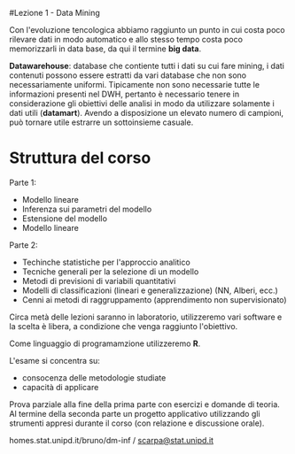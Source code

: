 #Lezione 1 - Data Mining

Con l'evoluzione tencologica abbiamo raggiunto un punto in cui costa poco rilevare dati in modo automatico e allo stesso tempo costa poco memorizzarli in data base, da qui il termine **big data**.

**Datawarehouse**: database che contiente tutti i dati su cui fare mining, i dati contenuti possono essere estratti da vari database che non sono necessariamente uniformi.
Tipicamente non sono necessarie tutte le informazioni presenti nel DWH, pertanto è necessario tenere in considerazione gli obiettivi delle analisi in modo da utilizzare solamente i dati utili (**datamart**).
Avendo a disposizione un elevato numero di campioni, può tornare utile estrarre un sottoinsieme casuale.

# Struttura del corso

Parte 1:

- Modello lineare
- Inferenza sui parametri del modello
- Estensione del modello
- Modello lineare

Parte 2:

- Techinche statistiche per l'approccio analitico
- Tecniche generali per la selezione di un modello
- Metodi di previsioni di variabili quantitativi
- Modelli di classificazioni (lineari e generalizzazione) (NN, Alberi, ecc.)
- Cenni ai metodi di raggruppamento (apprendimento non supervisionato)

Circa metà delle lezioni saranno in laboratorio, utilizzeremo vari software e la scelta è libera, a condizione che venga raggiunto l'obiettivo.

Come linguaggio di programamzione utilizzeremo **R**.

L'esame si concentra su:

- consocenza delle metodologie studiate
- capacità di applicare

Prova parziale alla fine della prima parte con esercizi e domande di teoria.
Al termine della seconda parte un progetto applicativo utilizzando gli strumenti appresi durante il corso (con relazione e discussione orale).


homes.stat.unipd.it/bruno/dm-inf / scarpa@stat.unipd.it
